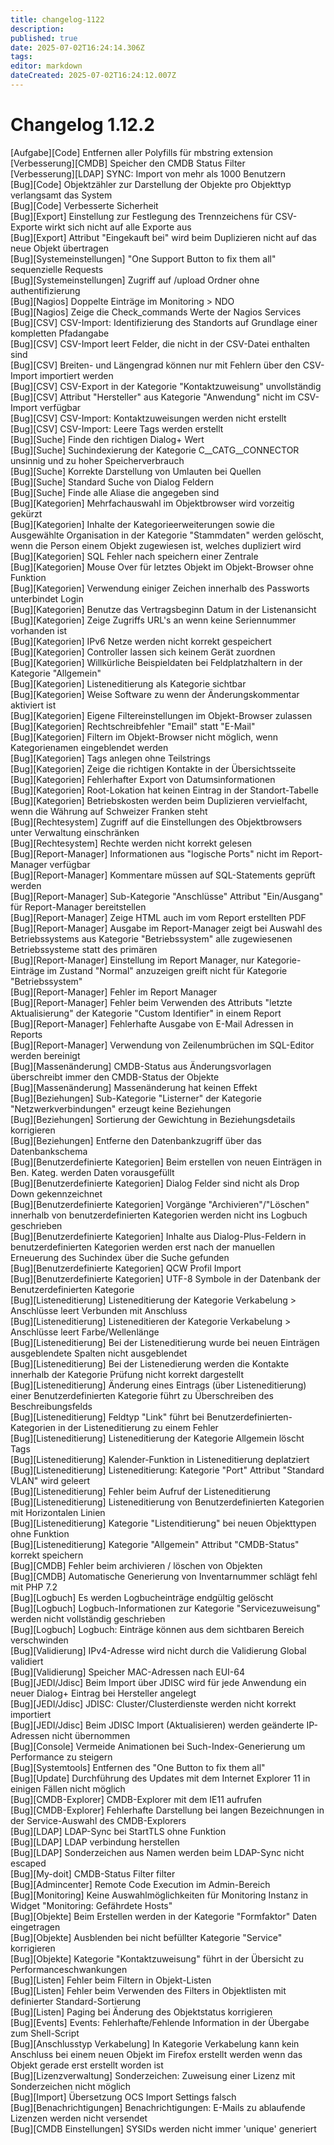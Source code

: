 ```yaml
---
title: changelog-1122
description: 
published: true
date: 2025-07-02T16:24:14.306Z
tags: 
editor: markdown
dateCreated: 2025-07-02T16:24:12.007Z
---
```


# Changelog 1.12.2
<!-- cSpell:disable -->
<!-- markdownlint-disable MD052 -->
[Aufgabe][Code] Entfernen aller Polyfills für mbstring extension<br>
[Verbesserung][CMDB] Speicher den CMDB Status Filter<br>
[Verbesserung][LDAP] SYNC: Import von mehr als 1000 Benutzern<br>
[Bug][Code] Objektzähler zur Darstellung der Objekte pro Objekttyp verlangsamt das System<br>
[Bug][Code] Verbesserte Sicherheit<br>
[Bug][Export] Einstellung zur Festlegung des Trennzeichens für CSV-Exporte wirkt sich nicht auf alle Exporte aus<br>
[Bug][Export] Attribut "Eingekauft bei" wird beim Duplizieren nicht auf das neue Objekt übertragen<br>
[Bug][Systemeinstellungen] "One Support Button to fix them all" sequenzielle Requests<br>
[Bug][Systemeinstellungen] Zugriff auf /upload Ordner ohne authentifizierung<br>
[Bug][Nagios] Doppelte Einträge im Monitoring > NDO<br>
[Bug][Nagios] Zeige die Check_commands Werte der Nagios Services<br>
[Bug][CSV] CSV-Import: Identifizierung des Standorts auf Grundlage einer kompletten Pfadangabe<br>
[Bug][CSV] CSV-Import leert Felder, die nicht in der CSV-Datei enthalten sind<br>
[Bug][CSV] Breiten- und Längengrad können nur mit Fehlern über den CSV-Import importiert werden<br>
[Bug][CSV] CSV-Export in der Kategorie "Kontaktzuweisung" unvollständig<br>
[Bug][CSV] Attribut "Hersteller" aus Kategorie "Anwendung" nicht im CSV-Import verfügbar<br>
[Bug][CSV] CSV-Import: Kontaktzuweisungen werden nicht erstellt<br>
[Bug][CSV] CSV-Import: Leere Tags werden erstellt<br>
[Bug][Suche] Finde den richtigen Dialog+ Wert<br>
[Bug][Suche] Suchindexierung der Kategorie C__CATG__CONNECTOR unsinnig und zu hoher Speicherverbrauch<br>
[Bug][Suche] Korrekte Darstellung von Umlauten bei Quellen<br>
[Bug][Suche] Standard Suche von Dialog Feldern<br>
[Bug][Suche] Finde alle Aliase die angegeben sind<br>
[Bug][Kategorien] Mehrfachauswahl im Objektbrowser wird vorzeitig gekürzt<br>
[Bug][Kategorien] Inhalte der Kategorieerweiterungen sowie die Ausgewählte Organisation in der Kategorie "Stammdaten" werden gelöscht, wenn die Person einem Objekt zugewiesen ist, welches dupliziert wird<br>
[Bug][Kategorien] SQL Fehler nach speichern einer Zentrale<br>
[Bug][Kategorien] Mouse Over für letztes Objekt im Objekt-Browser ohne Funktion<br>
[Bug][Kategorien] Verwendung einiger Zeichen innerhalb des Passworts unterbindet Login<br>
[Bug][Kategorien] Benutze das Vertragsbeginn Datum in der Listenansicht<br>
[Bug][Kategorien] Zeige Zugriffs URL's an wenn keine Seriennummer vorhanden ist<br>
[Bug][Kategorien] IPv6 Netze werden nicht korrekt gespeichert<br>
[Bug][Kategorien] Controller lassen sich keinem Gerät zuordnen<br>
[Bug][Kategorien] Willkürliche Beispieldaten bei Feldplatzhaltern in der Kategorie "Allgemein"<br>
[Bug][Kategorien] Listeneditierung als Kategorie sichtbar<br>
[Bug][Kategorien] Weise Software zu wenn der Änderungskommentar aktiviert ist<br>
[Bug][Kategorien] Eigene Filtereinstellungen im Objekt-Browser zulassen<br>
[Bug][Kategorien] Rechtschreibfehler "Email" statt "E-Mail"<br>
[Bug][Kategorien] Filtern im Objekt-Browser nicht möglich, wenn Kategorienamen eingeblendet werden<br>
[Bug][Kategorien] Tags anlegen ohne Teilstrings<br>
[Bug][Kategorien] Zeige die richtigen Kontakte in der Übersichtsseite<br>
[Bug][Kategorien] Fehlerhafter Export von Datumsinformationen<br>
[Bug][Kategorien] Root-Lokation hat keinen Eintrag in der Standort-Tabelle<br>
[Bug][Kategorien] Betriebskosten werden beim Duplizieren vervielfacht, wenn die Währung auf Schweizer Franken steht<br>
[Bug][Rechtesystem] Zugriff auf die Einstellungen des Objektbrowsers unter Verwaltung einschränken<br>
[Bug][Rechtesystem] Rechte werden nicht korrekt gelesen<br>
[Bug][Report-Manager] Informationen aus "logische Ports" nicht im Report-Manager verfügbar<br>
[Bug][Report-Manager] Kommentare müssen auf SQL-Statements geprüft werden<br>
[Bug][Report-Manager] Sub-Kategorie "Anschlüsse" Attribut "Ein/Ausgang" für Report-Manager bereitstellen<br>
[Bug][Report-Manager] Zeige HTML auch im vom Report erstellten PDF<br>
[Bug][Report-Manager] Ausgabe im Report-Manager zeigt bei Auswahl des Betriebssystems aus Kategorie "Betriebssystem" alle zugewiesenen Betriebssysteme statt des primären<br>
[Bug][Report-Manager] Einstellung im Report Manager, nur Kategorie-Einträge im Zustand "Normal" anzuzeigen greift nicht für Kategorie "Betriebssystem"<br>
[Bug][Report-Manager] Fehler im Report Manager<br>
[Bug][Report-Manager] Fehler beim Verwenden des Attributs "letzte Aktualisierung" der Kategorie "Custom Identifier" in einem Report<br>
[Bug][Report-Manager] Fehlerhafte Ausgabe von E-Mail Adressen in Reports<br>
[Bug][Report-Manager] Verwendung von Zeilenumbrüchen im SQL-Editor werden bereinigt<br>
[Bug][Massenänderung] CMDB-Status aus Änderungsvorlagen überschreibt immer den CMDB-Status der Objekte<br>
[Bug][Massenänderung] Massenänderung hat keinen Effekt<br>
[Bug][Beziehungen] Sub-Kategorie "Listerner" der Kategorie "Netzwerkverbindungen" erzeugt keine Beziehungen<br>
[Bug][Beziehungen] Sortierung der Gewichtung in Beziehungsdetails korrigieren<br>
[Bug][Beziehungen] Entferne den Datenbankzugriff über das Datenbankschema<br>
[Bug][Benutzerdefinierte Kategorien] Beim erstellen von neuen Einträgen in Ben. Kateg. werden Daten vorausgefüllt<br>
[Bug][Benutzerdefinierte Kategorien] Dialog Felder sind nicht als Drop Down gekennzeichnet<br>
[Bug][Benutzerdefinierte Kategorien] Vorgänge "Archivieren"/"Löschen" innerhalb von benutzerdefinierten Kategorien werden nicht ins Logbuch geschrieben<br>
[Bug][Benutzerdefinierte Kategorien] Inhalte aus Dialog-Plus-Feldern in benutzerdefinierten Kategorien werden erst nach der manuellen Erneuerung des Suchindex über die Suche gefunden<br>
[Bug][Benutzerdefinierte Kategorien] QCW Profil Import<br>
[Bug][Benutzerdefinierte Kategorien] UTF-8 Symbole in der Datenbank der Benutzerdefinierten Kategorie<br>
[Bug][Listeneditierung] Listeneditierung der Kategorie Verkabelung > Anschlüsse leert Verbunden mit Anschluss<br>
[Bug][Listeneditierung] Listeneditieren der Kategorie Verkabelung > Anschlüsse leert Farbe/Wellenlänge<br>
[Bug][Listeneditierung] Bei der Listeneditierung wurde bei neuen Einträgen ausgeblendete Spalten nicht ausgeblendet<br>
[Bug][Listeneditierung] Bei der Listenedierung werden die Kontakte innerhalb der Kategorie Prüfung nicht korrekt dargestellt<br>
[Bug][Listeneditierung] Änderung eines Eintrags (über Listeneditierung) einer Benutzerdefinierten Kategorie führt zu Überschreiben des Beschreibungsfelds<br>
[Bug][Listeneditierung] Feldtyp "Link" führt bei Benutzerdefinierten-Kategorien in der Listeneditierung zu einem Fehler<br>
[Bug][Listeneditierung] Listeneditierung der Kategorie Allgemein löscht Tags<br>
[Bug][Listeneditierung] Kalender-Funktion in Listeneditierung deplatziert<br>
[Bug][Listeneditierung] Listeneditierung: Kategorie "Port" Attribut "Standard VLAN" wird geleert<br>
[Bug][Listeneditierung] Fehler beim Aufruf der Listeneditierung<br>
[Bug][Listeneditierung] Listeneditierung von Benutzerdefinierten Kategorien mit Horizontalen Linien<br>
[Bug][Listeneditierung] Kategorie "Listenditierung" bei neuen Objekttypen ohne Funktion<br>
[Bug][Listeneditierung] Kategorie "Allgemein" Attribut "CMDB-Status" korrekt speichern<br>
[Bug][CMDB] Fehler beim archivieren / löschen von Objekten<br>
[Bug][CMDB] Automatische Generierung von Inventarnummer schlägt fehl mit PHP 7.2<br>
[Bug][Logbuch] Es werden Logbucheinträge endgültig gelöscht<br>
[Bug][Logbuch] Logbuch-Informationen zur Kategorie "Servicezuweisung" werden nicht vollständig geschrieben<br>
[Bug][Logbuch] Logbuch: Einträge können aus dem sichtbaren Bereich verschwinden<br>
[Bug][Validierung] IPv4-Adresse wird nicht durch die Validierung Global validiert<br>
[Bug][Validierung] Speicher MAC-Adressen nach EUI-64<br>
[Bug][JEDI/Jdisc] Beim Import über JDISC wird für jede Anwendung ein neuer Dialog+ Eintrag bei Hersteller angelegt<br>
[Bug][JEDI/Jdisc] JDISC: Cluster/Clusterdienste werden nicht korrekt importiert<br>
[Bug][JEDI/Jdisc] Beim JDISC Import (Aktualisieren) werden geänderte IP-Adressen nicht übernommen<br>
[Bug][Console] Vermeide Animationen bei Such-Index-Generierung um Performance zu steigern<br>
[Bug][Systemtools] Entfernen des "One Button to fix them all"<br>
[Bug][Update] Durchführung des Updates mit dem Internet Explorer 11 in einigen Fällen nicht möglich<br>
[Bug][CMDB-Explorer] CMDB-Explorer mit dem IE11 aufrufen<br>
[Bug][CMDB-Explorer] Fehlerhafte Darstellung bei langen Bezeichnungen in der Service-Auswahl des CMDB-Explorers<br>
[Bug][LDAP] LDAP-Sync bei StartTLS ohne Funktion<br>
[Bug][LDAP] LDAP verbindung herstellen<br>
[Bug][LDAP] Sonderzeichen aus Namen werden beim LDAP-Sync nicht escaped<br>
[Bug][My-doit] CMDB-Status Filter filter<br>
[Bug][Admincenter] Remote Code Execution im Admin-Bereich<br>
[Bug][Monitoring] Keine Auswahlmöglichkeiten für Monitoring Instanz in Widget "Monitoring: Gefährdete Hosts"<br>
[Bug][Objekte] Beim Erstellen werden in der Kategorie "Formfaktor" Daten eingetragen<br>
[Bug][Objekte] Ausblenden bei nicht befüllter Kategorie "Service" korrigieren<br>
[Bug][Objekte] Kategorie "Kontaktzuweisung" führt in der Übersicht zu Performanceschwankungen<br>
[Bug][Listen] Fehler beim Filtern in Objekt-Listen<br>
[Bug][Listen] Fehler beim Verwenden des Filters in Objektlisten mit definierter Standard-Sortierung<br>
[Bug][Listen] Paging bei Änderung des Objektstatus korrigieren<br>
[Bug][Events] Events: Fehlerhafte/Fehlende Information in der Übergabe zum Shell-Script<br>
[Bug][Anschlusstyp Verkabelung] In Kategorie Verkabelung kann kein Anschluss bei einem neuen Objekt im Firefox erstellt werden wenn das Objekt gerade erst erstellt worden ist<br>
[Bug][Lizenzverwaltung] Sonderzeichen: Zuweisung einer Lizenz mit Sonderzeichen nicht möglich<br>
[Bug][Import] Übersetzung OCS Import Settings falsch<br>
[Bug][Benachrichtigungen] Benachrichtigungen: E-Mails zu ablaufende Lizenzen werden nicht versendet<br>
[Bug][CMDB Einstellungen] SYSIDs werden nicht immer 'unique' generiert<br>
